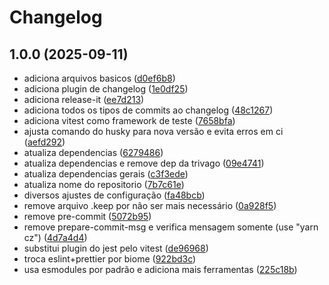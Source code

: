 # Changelog

## 1.0.0 (2025-09-11)

* adiciona arquivos basicos ([d0ef6b8](https://github.com/hsborges/ts-repo-template/commit/d0ef6b8d481686ececbfaf7382ed13d1125aa995))
* adiciona plugin de changelog ([1e0df25](https://github.com/hsborges/ts-repo-template/commit/1e0df25b2caa22fb6cd30b152c83311aea276808))
* adiciona release-it ([ee7d213](https://github.com/hsborges/ts-repo-template/commit/ee7d213af4e7dff81be3ad8cb67dbc1ebea582e2))
* adiciona todos os tipos de commits ao changelog ([48c1267](https://github.com/hsborges/ts-repo-template/commit/48c1267cb7290e3ef7eabc136dd5944aabaa1035))
* adiciona vitest como framework de teste ([7658bfa](https://github.com/hsborges/ts-repo-template/commit/7658bfac1dacb6f82683ff0b566979571b537f12))
* ajusta comando do husky para nova versão e evita erros em ci ([aefd292](https://github.com/hsborges/ts-repo-template/commit/aefd292c966c0bc98ce4d593a38cb8c97e783cbd))
* atualiza dependencias ([6279486](https://github.com/hsborges/ts-repo-template/commit/6279486bd8123feff84f9998b20c0569da5c3b86))
* atualiza dependencias e remove dep da trivago ([09e4741](https://github.com/hsborges/ts-repo-template/commit/09e47417e5ea58dcd481b22c0c89b22e27b428bf))
* atualiza dependencias gerais ([c3f3ede](https://github.com/hsborges/ts-repo-template/commit/c3f3edec8615eea340a3b00eba2e8691b7e3523d))
* atualiza nome do repositorio ([7b7c61e](https://github.com/hsborges/ts-repo-template/commit/7b7c61ecf3db76265e46b09ccf2ecb79af1bbc18))
* diversos ajustes de configuração ([fa48bcb](https://github.com/hsborges/ts-repo-template/commit/fa48bcbe5fd9a96d9889452f60d4e295ad6d02ae))
* remove arquivo .keep por não ser mais necessário ([0a928f5](https://github.com/hsborges/ts-repo-template/commit/0a928f55f5ed1942a0731ec47d3448801e35ab26))
* remove pre-commit ([5072b95](https://github.com/hsborges/ts-repo-template/commit/5072b95ca5cfe0f79c6ce1bd208371e38aac8545))
* remove prepare-commit-msg e verifica mensagem somente (use "yarn cz") ([4d7a4d4](https://github.com/hsborges/ts-repo-template/commit/4d7a4d4a2c8c6e2a664c8a7efbcca6fe4121f439))
* substitui plugin do jest pelo vitest ([de96968](https://github.com/hsborges/ts-repo-template/commit/de969688d2774f58ae20acfed272652d3ce3fdae))
* troca eslint+prettier por biome ([922bd3c](https://github.com/hsborges/ts-repo-template/commit/922bd3c70e27b7e9e9dccb5abaea52a2778aea03))
* usa esmodules por padrão e adiciona mais ferramentas ([225c18b](https://github.com/hsborges/ts-repo-template/commit/225c18b42acf832e9b30625d4fb2fac28ef1efdf))
